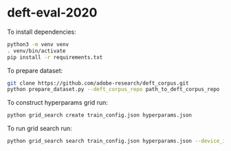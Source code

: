 # deft-eval-2020
To install dependencies:
```bash
python3 -m venv venv
. venv/bin/activate
pip install -r requirements.txt
```
To prepare dataset:

```bash
git clone https://github.com/adobe-research/deft_corpus.git
python prepare_dataset.py --deft_corpus_repo path_to_deft_corpus_repo
```

To construct hyperparams grid run:
```bash
python grid_search create train_config.json hyperparams.json
```

To run grid search run:
```bash
python grid_search search train_config.json hyperparams.json --device_id gpu_id
```
